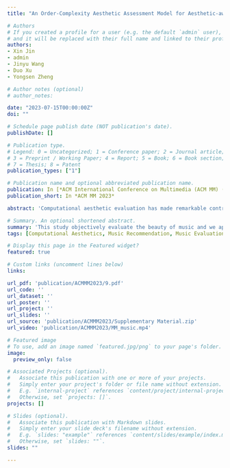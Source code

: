 ```yaml
---
title: "An Order-Complexity Aesthetic Assessment Model for Aesthetic-aware Music Recommendation"

# Authors
# If you created a profile for a user (e.g. the default `admin` user), write the username (folder name) here 
# and it will be replaced with their full name and linked to their profile.
authors:
- Xin Jin
- admin
- Jinyu Wang
- Duo Xu
- Yongsen Zheng

# Author notes (optional)
# author_notes:

date: "2023-07-15T00:00:00Z"
doi: ""

# Schedule page publish date (NOT publication's date).
publishDate: []

# Publication type.
# Legend: 0 = Uncategorized; 1 = Conference paper; 2 = Journal article;
# 3 = Preprint / Working Paper; 4 = Report; 5 = Book; 6 = Book section;
# 7 = Thesis; 8 = Patent
publication_types: ["1"]

# Publication name and optional abbreviated publication name.
publication: In [*ACM International Conference on Multimedia (ACM MM) (CCF-A), Ottawa, Oct 29—Nov 03, 2023.*] [[doi]](https://doi.org/10.1145/3581783.3612140)
publication_short: In *ACM MM 2023*

abstract: 'Computational aesthetic evaluation has made remarkable contribution to visual art works, but its application to music is still rare. Currently, subjective evaluation is still the most effective form of evaluating artistic works. However, subjective evaluation of artistic works will consume a lot of human and material resources. The popular AI generated content (AIGC) tasks nowadays have flooded all industries, and music is no exception. While compared to music produced by humans, AI generated music still sounds mechanical, monotonous, and lacks aesthetic appeal. Due to the lack of music datasets with rating annotations, we have to choose traditional aesthetic equations to objectively measure the beauty of music. In order to improve the quality of AI music generation and further guide computer music production, synthesis, recommendation and other tasks, we use Birkhoff’s aesthetic measure to design a aesthetic model, objectively measuring the aesthetic beauty of music, and form a recommendation list according to the aesthetic feeling of music. Experiments show that our objective aesthetic model and recommendation method are effective.'

# Summary. An optional shortened abstract.
summary: 'This study objectively evaluate the beauty of music and we apply it to music recommendation tasks.'
tags: [Computational Aesthetics, Music Recommendation, Music Evaluation, Birkhoff’s measure]

# Display this page in the Featured widget?
featured: true

# Custom links (uncomment lines below)
links:

url_pdf: 'publication/ACMMM2023/9.pdf'
url_code: ''
url_dataset: ''
url_poster: ''
url_project: ''
url_slides: ''
url_source: 'publication/ACMMM2023/Supplementary Material.zip'
url_video: 'publication/ACMMM2023/MM_music.mp4'

# Featured image
# To use, add an image named `featured.jpg/png` to your page's folder. 
image:
  preview_only: false

# Associated Projects (optional).
#   Associate this publication with one or more of your projects.
#   Simply enter your project's folder or file name without extension.
#   E.g. `internal-project` references `content/project/internal-project/index.md`.
#   Otherwise, set `projects: []`.
projects: []

# Slides (optional).
#   Associate this publication with Markdown slides.
#   Simply enter your slide deck's filename without extension.
#   E.g. `slides: "example"` references `content/slides/example/index.md`.
#   Otherwise, set `slides: ""`.
slides: ""

---
```



